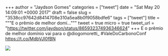 
+++
author = "Jaydson Gomes"
categories = ["tweet"]
date = "Sat May 20 14:09:01 +0000 2017"
draft = false
slug = "3538cc97642d8414708e310a5ea8b0f9058bdfe6"
tags = ["tweet"]
title = """E o prêmio de melhor domí..."""
tweet = true
micro = true
tweet_url = "https://twitter.com/jaydson/status/865932374936346624"
+++
E o prêmio de melhor domínio vai para o @diogomoretti_ #ValeDoCarbonoConf https://t.co/MdbVJl0fBN

![](/images/tweet-media/865932374936346624-DARo4k-XkAAoY4M.jpg)